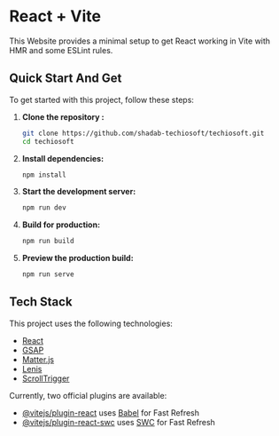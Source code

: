 # React + Vite

This Website provides a minimal setup to get React working in Vite with HMR and some ESLint rules.

## Quick Start And Get

To get started with this project, follow these steps:

1. **Clone the repository :**
    ```sh
    git clone https://github.com/shadab-techiosoft/techiosoft.git
    cd techiosoft
    ```

2. **Install dependencies:**
    ```sh
    npm install
    ```

3. **Start the development server:**
    ```sh
    npm run dev
    ```

4. **Build for production:**
    ```sh
    npm run build
    ```

5. **Preview the production build:**
    ```sh
    npm run serve
    ```

## Tech Stack

This project uses the following technologies:

- [React](https://reactjs.org/)
- [GSAP](https://greensock.com/gsap/)
- [Matter.js](https://brm.io/matter-js/)
- [Lenis](https://github.com/studio-freight/lenis)
- [ScrollTrigger](https://greensock.com/scrolltrigger/)

Currently, two official plugins are available:

- [@vitejs/plugin-react](https://github.com/vitejs/vite-plugin-react/blob/main/packages/plugin-react/README.md) uses [Babel](https://babeljs.io/) for Fast Refresh
- [@vitejs/plugin-react-swc](https://github.com/vitejs/vite-plugin-react-swc) uses [SWC](https://swc.rs/) for Fast Refresh
